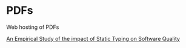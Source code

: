 # PDFs
Web hosting of PDFs

[An Empirical Study of the impact of Static Typing on Software Quality](https://duckduckgo.com)
